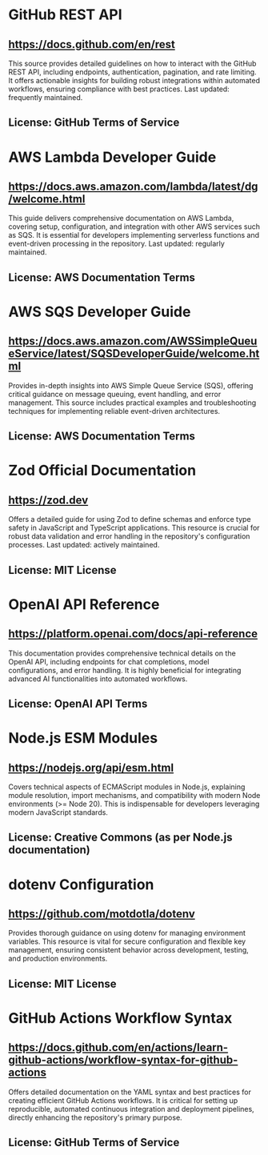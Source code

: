 # GitHub REST API
## https://docs.github.com/en/rest
This source provides detailed guidelines on how to interact with the GitHub REST API, including endpoints, authentication, pagination, and rate limiting. It offers actionable insights for building robust integrations within automated workflows, ensuring compliance with best practices. Last updated: frequently maintained.
## License: GitHub Terms of Service

# AWS Lambda Developer Guide
## https://docs.aws.amazon.com/lambda/latest/dg/welcome.html
This guide delivers comprehensive documentation on AWS Lambda, covering setup, configuration, and integration with other AWS services such as SQS. It is essential for developers implementing serverless functions and event-driven processing in the repository. Last updated: regularly maintained.
## License: AWS Documentation Terms

# AWS SQS Developer Guide
## https://docs.aws.amazon.com/AWSSimpleQueueService/latest/SQSDeveloperGuide/welcome.html
Provides in-depth insights into AWS Simple Queue Service (SQS), offering critical guidance on message queuing, event handling, and error management. This source includes practical examples and troubleshooting techniques for implementing reliable event-driven architectures.
## License: AWS Documentation Terms

# Zod Official Documentation
## https://zod.dev
Offers a detailed guide for using Zod to define schemas and enforce type safety in JavaScript and TypeScript applications. This resource is crucial for robust data validation and error handling in the repository's configuration processes. Last updated: actively maintained.
## License: MIT License

# OpenAI API Reference
## https://platform.openai.com/docs/api-reference
This documentation provides comprehensive technical details on the OpenAI API, including endpoints for chat completions, model configurations, and error handling. It is highly beneficial for integrating advanced AI functionalities into automated workflows.
## License: OpenAI API Terms

# Node.js ESM Modules
## https://nodejs.org/api/esm.html
Covers technical aspects of ECMAScript modules in Node.js, explaining module resolution, import mechanisms, and compatibility with modern Node environments (>= Node 20). This is indispensable for developers leveraging modern JavaScript standards.
## License: Creative Commons (as per Node.js documentation)

# dotenv Configuration
## https://github.com/motdotla/dotenv
Provides thorough guidance on using dotenv for managing environment variables. This resource is vital for secure configuration and flexible key management, ensuring consistent behavior across development, testing, and production environments.
## License: MIT License

# GitHub Actions Workflow Syntax
## https://docs.github.com/en/actions/learn-github-actions/workflow-syntax-for-github-actions
Offers detailed documentation on the YAML syntax and best practices for creating efficient GitHub Actions workflows. It is critical for setting up reproducible, automated continuous integration and deployment pipelines, directly enhancing the repository's primary purpose.
## License: GitHub Terms of Service

